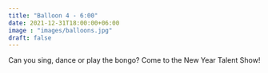 ```yaml
---
title: "Balloon 4 - 6:00"
date: 2021-12-31T18:00:00+06:00
image : "images/balloons.jpg"
draft: false
---
```


Can you sing, dance or play the bongo?
Come to the New Year Talent Show!
